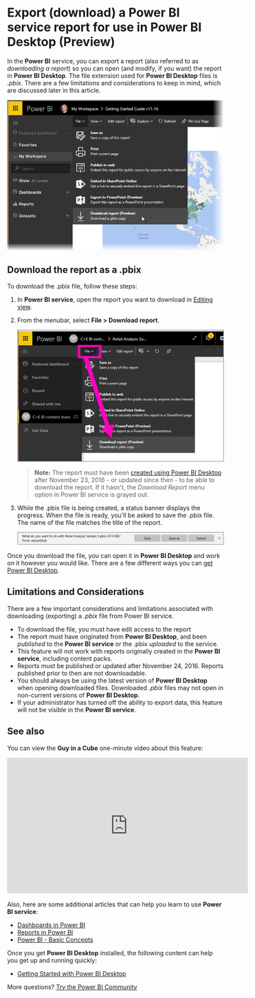 ﻿<properties
   pageTitle="Export a Power BI service report to Power BI Desktop (Preview)"
   description="Download a report from the Power BI service to a Power BI Desktop file"
   services="powerbi"
   documentationCenter=""
   authors="mihart"
   manager="mblythe"
   backup=""
   editor=""
   tags=""
   qualityFocus="no"
   qualityDate=""/>

<tags
   ms.service="powerbi"
   ms.devlang="NA"
   ms.topic="article"
   ms.tgt_pltfrm="NA"
   ms.workload="powerbi"
   ms.date="11/30/2016"
   ms.author="mihart"/>

# Export (download) a Power BI service report for use in Power BI Desktop (Preview)
In the **Power BI** service, you can export a report (also referred to as *downloading a report*) so you can open (and modify, if you want) the report in **Power BI Desktop**. The file extension used for **Power BI Desktop** files is *.pbix*. There are a few limitations and considerations to keep in mind, which are discussed later in this article.

![](media/powerbi-service-export-to-pbix/export-to-pbix_1a.png)

##  Download the report as a .pbix

To download the .pbix file, follow these steps:

1. In **Power BI service**, open the report you want to download in [Editing view](powerbi-service-go-from-reading-view-to-editing-view.md).

2.  From the menubar, select **File > Download report**.

    ![](media/powerbi-service-export-to-pbix/power-bi-export-to-pbix_1.png)

    > **Note:** The report must have been [created using Power BI Desktop](powerbi-learning-4-1-publish-reports.md) after November 23, 2016 - or updated since then - to be able to download the report. If it hasn't, the *Download Report* menu option in Power BI service is grayed out.

3. While the .pbix file is being created, a status banner displays the progress. When the file is ready, you'll be asked to save the .pbix file. The name of the file matches the title of the report.

    ![](media/powerbi-service-export-to-pbix/power-bi-save.png)

Once you download the file, you can open it in **Power BI Desktop** and work on it however you would like. There are a few different ways you can [get Power BI Desktop](powerbi-desktop-get-the-desktop.md).


## Limitations and Considerations

There are a few important considerations and limitations associated with downloading (exporting) a *.pbix* file from Power BI service.

-   To download the file, you must have edit access to the report
-   The report must have originated from **Power BI Desktop**, and been *published* to the **Power BI service** or the .pbix *uploaded* to the service.
-   This feature will not work with reports originally created in the **Power BI service**, including content packs.
-   Reports must be published or updated after November 24, 2016. Reports published prior to then are not downloadable.
-   You should always be using the latest version of **Power BI Desktop** when opening downloaded files. Downloaded *.pbix* files may not open in non-current versions of **Power BI Desktop**.
-   If your administrator has turned off the ability to export data, this feature will not be visible in the **Power BI service**.


## See also

You can view the **Guy in a Cube** one-minute video about this feature:

<iframe width="560" height="315" src="https://www.youtube.com/embed/ymWqU5jiUl0" frameborder="0" allowfullscreen></iframe>

Also, here are some additional articles that can help you learn to use **Power BI service**:

-   [Dashboards in Power BI](powerbi-service-dashboards.md)
-   [Reports in Power BI](powerbi-service-reports.md)
-   [Power BI - Basic Concepts](powerbi-service-basic-concepts.md)

Once you get **Power BI Desktop** installed, the following content can help you get up and running quickly:

-   [Getting Started with Power BI Desktop](powerbi-desktop-getting-started.md)

More questions? [Try the Power BI Community](http://community.powerbi.com/)   
